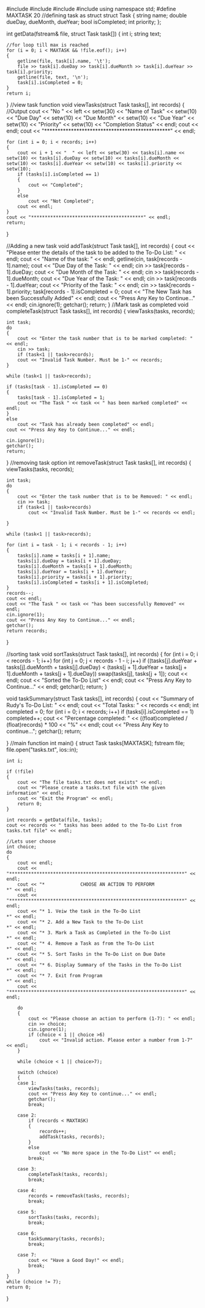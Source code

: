 
#include<iostream>
#include<fstream>
#include<iomanip>
#include<string>
using namespace std;
#define MAXTASK 20
//defining task as struct
struct Task
{
	string name;
	double dueDay, dueMonth, dueYear;
	bool isCompleted;
	int priority;
};

int getData(fstream& file, struct Task task[])
{
	int i;
	string text;

	//for loop till max is reached
	for (i = 0; i < MAXTASK && !file.eof(); i++)
	{
		getline(file, task[i].name, '\t');
		file >> task[i].dueDay >> task[i].dueMonth >> task[i].dueYear >> task[i].priority;
		getline(file, text, '\n');
		task[i].isCompleted = 0;
	}
	return i;
}
//view task function
void viewTasks(struct Task tasks[], int records)
{
	//Output
	cout << "No " << left << setw(30) << "Name of Task" << setw(10) << "Due Day" << setw(10) << "Due Month" << setw(10) << "Due Year" << setw(10) << "Priority" << setw(10) << "Completion Status" << endl;
	cout << endl;
	cout << "***********************************************" << endl;

	for (int i = 0; i < records; i++)
	{
		cout << i + 1 << "  " << left << setw(30) << tasks[i].name << setw(10) << tasks[i].dueDay << setw(10) << tasks[i].dueMonth << setw(10) << tasks[i].dueYear << setw(10) << tasks[i].priority << setw(10);
		if (tasks[i].isCompleted == 1)
		{
			cout << "Completed";
		}
		else
			cout << "Not Completed";
		cout << endl;
	}
	cout << "*****************************************" << endl;
	return;
}

//Adding a new task
void addTask(struct Task task[], int records)
{
	cout << "Please enter the details of the task to be added to the To-Do List: " << endl;
	cout << "Name of the task: " << endl;
	getline(cin, task[records - 1].name);
	cout << "Due Day of the Task: " << endl;
	cin >> task[records - 1].dueDay;
	cout << "Due Month of the Task: " << endl;
	cin >> task[records - 1].dueMonth;
	cout << "Due Year of the Task: " << endl;
	cin >> task[records - 1].dueYear;
	cout << "Priority of the Task: " << endl;
	cin >> task[records - 1].priority;
	task[records - 1].isCompleted = 0;
	cout << "The New Task has been Successfully Added" << endl;
	cout << "Press Any Key to Continue..." << endl;
	cin.ignore(1);
	getchar();
	return;
}
//Mark task as completed
void completeTask(struct Task tasks[], int records)
{
	viewTasks(tasks, records);

	int task;
	do
	{
		cout << "Enter the task number that is to be marked completed: " << endl;
		cin >> task;
		if (task<1 || task>records);
		cout << "Invalid Task Number. Must be 1-" << records;
	}

	while (task<1 || task>records);

	if (tasks[task - 1].isCompleted == 0)
	{
		tasks[task - 1].isCompleted = 1;
		cout << "The Task " << task << " has been marked completed" << endl;
	}
	else
		cout << "Task has already been completed" << endl;
	cout << "Press Any Key to Continue..." << endl;

	cin.ignore(1);
	getchar();
	return;
}
//removing task option
int removeTask(struct Task tasks[], int records)
{
	viewTasks(tasks, records);

	int task;
	do
	{
		cout << "Enter the task number that is to be Removed: " << endl;
		cin >> task;
		if (task<1 || task>records)
			cout << "Invalid Task Number. Must be 1-" << records << endl;

	}

	while (task<1 || task>records);

	for (int i = task - 1; i < records - 1; i++)
	{
		tasks[i].name = tasks[i + 1].name;
		tasks[i].dueDay = tasks[i + 1].dueDay;
		tasks[i].dueMonth = tasks[i + 1].dueMonth;
		tasks[i].dueYear = tasks[i + 1].dueYear;
		tasks[i].priority = tasks[i + 1].priority;
		tasks[i].isCompleted = tasks[i + 1].isCompleted;
	}
	records--;
	cout << endl;
	cout << "The Task " << task << "has been successfully Removed" << endl;
	cin.ignore(1);
	cout << "Press Any Key to Continue..." << endl;
	getchar();
	return records;

}

//sorting task
void sortTasks(struct Task tasks[], int records)
{
	for (int i = 0; i < records - 1; i++)
		for (int j = 0; j < records - 1 - i; j++)
			if ((tasks[j].dueYear + tasks[j].dueMonth + tasks[j].dueDay) < (tasks[j + 1].dueYear + tasks[j + 1].dueMonth + tasks[j + 1].dueDay))
				swap(tasks[j], tasks[j + 1]);
	cout << endl;
	cout << "Sorted the To-Do List" << endl;
	cout << "Press Any Key to Continue..." << endl;
	getchar();
	return;
}

void taskSummary(struct Task tasks[], int records)
{
	cout << "Summary of Rudy's To-Do List: " << endl;
	cout << "Total Tasks: " << records << endl;
	int completed = 0;
	for (int i = 0; i < records; i++)
		if (tasks[i].isCompleted == 1)
			completed++;
	cout << "Percentage completed: " << ((float)completed / (float)records) * 100 << "%" << endl;
	cout << "Press Any Key to continue...";
	getchar();
	return;

}
//main function
int main()
{
	struct Task tasks[MAXTASK];
	fstream file;
	file.open("tasks.txt", ios::in);

	int i;

	if (!file)
	{
		cout << "The file tasks.txt does not exists" << endl;
		cout << "Please create a tasks.txt file with the given information" << endl;
		cout << "Exit the Program" << endl;
		return 0;
	}

	int records = getData(file, tasks);
	cout << records << " tasks has been added to the To-Do List from tasks.txt file" << endl;

	//Lets user choose
	int choice;
	do
	{
		cout << endl;
		cout << "****************************************************************" << endl;
		cout << "*		       CHOOSE AN ACTION TO PERFORM					    *" << endl;
		cout << "****************************************************************" << endl;
		cout << "* 1. Veiw the task in the To-Do List                           *" << endl;
		cout << "* 2. Add a New Task to the To-Do List                          *" << endl;
		cout << "* 3. Mark a Task as Completed in the To-Do List                *" << endl;
		cout << "* 4. Remove a Task as from the To-Do List                      *" << endl;
		cout << "* 5. Sort Tasks in the To-Do List on Due Date                  *" << endl;
		cout << "* 6. Display Summary of the Tasks in the To-Do List            *" << endl;
		cout << "* 7. Exit from Program                                         *" << endl;
		cout << "****************************************************************" << endl;

		do
		{
			cout << "Please choose an action to perform (1-7): " << endl;
			cin >> choice;
			cin.ignore(1);
			if (choice < 1 || choice >6)
				cout << "Invalid action. Please enter a number from 1-7" << endl;
		}

		while (choice < 1 || choice>7);

		switch (choice)
		{
		case 1:
			viewTasks(tasks, records);
			cout << "Press Any Key to continue..." << endl;
			getchar();
			break;

		case 2:
			if (records < MAXTASK)
			{
				records++;
				addTask(tasks, records);
			}
			else
				cout << "No more space in the To-Do List" << endl;
			break;

		case 3:
			completeTask(tasks, records);
			break;

		case 4:
			records = removeTask(tasks, records);
			break;

		case 5:
			sortTasks(tasks, records);
			break;

		case 6:
			taskSummary(tasks, records);
			break;

		case 7:
			cout << "Have a Good Day!" << endl;
			break;
		}
	}
	while (choice != 7);
	return 0;
}


